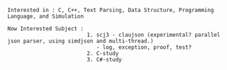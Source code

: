     Interested in : C, C++, Text Parsing, Data Structure, Programming Language, and Simulation
    
    Now Interested Subject : 
                             1. scj3 - claujson (experimental? parallel json parser, using simdjson and multi-thread.)
                                - log, exception, proof, test?
                             2. C-study
                             3. C#-study
